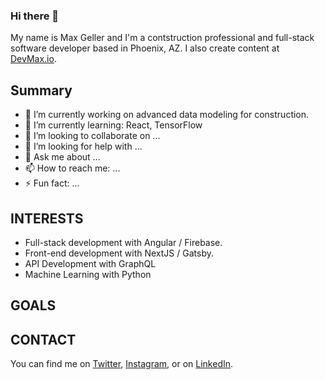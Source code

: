 ### Hi there 👋

My name is Max Geller and I'm a contstruction professional and full-stack software developer based in Phoenix, AZ.  I also create content at [DevMax.io](https://devmax.io).


## Summary
- 🔭 I’m currently working on advanced data modeling for construction.
- 🌱 I’m currently learning: React, TensorFlow
- 👯 I’m looking to collaborate on ...
- 🤔 I’m looking for help with ...
- 💬 Ask me about ...
- 📫 How to reach me: ...
- ⚡ Fun fact: ...


## INTERESTS
- Full-stack development with Angular / Firebase.
- Front-end development with NextJS / Gatsby.
- API Development with GraphQL
- Machine Learning with Python


## GOALS



## CONTACT
You can find me on [Twitter](https://twitter.com/Max_Geller), [Instagram](https://www.instagram.com/maxgeller), or on [LinkedIn](https://www.linkedin.com/in/maxgeller/).
